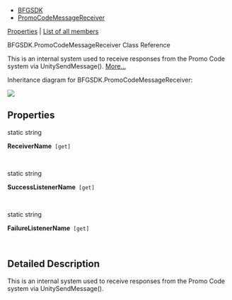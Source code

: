   - [BFGSDK](namespace_b_f_g_s_d_k.html)
  - [PromoCodeMessageReceiver](class_b_f_g_s_d_k_1_1_promo_code_message_receiver.html)

[Properties](#properties) | [List of all
members](class_b_f_g_s_d_k_1_1_promo_code_message_receiver-members.html)

BFGSDK.PromoCodeMessageReceiver Class Reference

This is an internal system used to receive responses from the Promo Code
system via UnitySendMessage().
[More...](class_b_f_g_s_d_k_1_1_promo_code_message_receiver.html#details)

Inheritance diagram for BFGSDK.PromoCodeMessageReceiver:

![](class_b_f_g_s_d_k_1_1_promo_code_message_receiver.png)

##  Properties

static string 

**ReceiverName**`  [get] `

 

static string 

**SuccessListenerName**`  [get] `

 

static string 

**FailureListenerName**`  [get] `

 

## Detailed Description

This is an internal system used to receive responses from the Promo Code
system via UnitySendMessage().

